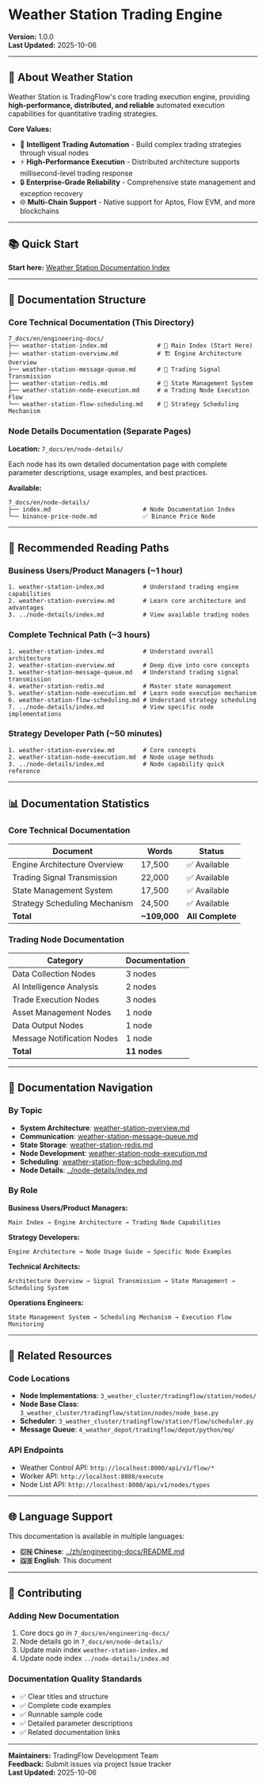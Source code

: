 # Weather Station Trading Engine

**Version:** 1.0.0  
**Last Updated:** 2025-10-06

---

## 🚀 About Weather Station

Weather Station is TradingFlow's core trading execution engine, providing **high-performance, distributed, and reliable** automated execution capabilities for quantitative trading strategies.

**Core Values:**
- 🎯 **Intelligent Trading Automation** - Build complex trading strategies through visual nodes
- ⚡ **High-Performance Execution** - Distributed architecture supports millisecond-level trading response
- 🔒 **Enterprise-Grade Reliability** - Comprehensive state management and exception recovery
- 🌐 **Multi-Chain Support** - Native support for Aptos, Flow EVM, and more blockchains

---

## 📚 Quick Start

**Start here:** [Weather Station Documentation Index](weather-station-index.md)

---

## 📂 Documentation Structure

### Core Technical Documentation (This Directory)

```
7_docs/en/engineering-docs/
├── weather-station-index.md              # 📖 Main Index (Start Here)
├── weather-station-overview.md           # 🏗️ Engine Architecture Overview
├── weather-station-message-queue.md      # 📨 Trading Signal Transmission
├── weather-station-redis.md              # 💾 State Management System
├── weather-station-node-execution.md     # ⚙️ Trading Node Execution Flow
└── weather-station-flow-scheduling.md    # 🔄 Strategy Scheduling Mechanism
```

### Node Details Documentation (Separate Pages)

**Location:** `7_docs/en/node-details/`

Each node has its own detailed documentation page with complete parameter descriptions, usage examples, and best practices.

**Available:**
```
7_docs/en/node-details/
├── index.md                          # Node Documentation Index
└── binance-price-node.md             ✅ Binance Price Node
```

---

## 🚀 Recommended Reading Paths

### Business Users/Product Managers (~1 hour)

```
1. weather-station-index.md           # Understand trading engine capabilities
2. weather-station-overview.md        # Learn core architecture and advantages
3. ../node-details/index.md           # View available trading nodes
```

### Complete Technical Path (~3 hours)

```
1. weather-station-index.md           # Understand overall architecture
2. weather-station-overview.md        # Deep dive into core concepts
3. weather-station-message-queue.md   # Understand trading signal transmission
4. weather-station-redis.md           # Master state management
5. weather-station-node-execution.md  # Learn node execution mechanism
6. weather-station-flow-scheduling.md # Understand strategy scheduling
7. ../node-details/index.md           # View specific node implementations
```

### Strategy Developer Path (~50 minutes)

```
1. weather-station-overview.md        # Core concepts
2. weather-station-node-execution.md  # Node usage methods
3. ../node-details/index.md           # Node capability quick reference
```

---

## 📊 Documentation Statistics

### Core Technical Documentation

| Document | Words | Status |
|----------|-------|--------|
| Engine Architecture Overview | 17,500 | ✅ Available |
| Trading Signal Transmission | 22,000 | ✅ Available |
| State Management System | 17,500 | ✅ Available |
| Strategy Scheduling Mechanism | 24,500 | ✅ Available |
| **Total** | **~109,000** | **All Complete** |

### Trading Node Documentation

| Category | Documentation |
|----------|---------------|
| Data Collection Nodes | 3 nodes |
| AI Intelligence Analysis | 2 nodes |
| Trade Execution Nodes | 3 nodes |
| Asset Management Nodes | 1 node |
| Data Output Nodes | 1 node |
| Message Notification Nodes | 1 node |
| **Total** | **11 nodes** |

---

## 🎯 Documentation Navigation

### By Topic

- **System Architecture**: [weather-station-overview.md](weather-station-overview.md)
- **Communication**: [weather-station-message-queue.md](weather-station-message-queue.md)
- **State Storage**: [weather-station-redis.md](weather-station-redis.md)
- **Node Development**: [weather-station-node-execution.md](weather-station-node-execution.md)
- **Scheduling**: [weather-station-flow-scheduling.md](weather-station-flow-scheduling.md)
- **Node Details**: [../node-details/index.md](../node-details/index.md)

### By Role

**Business Users/Product Managers:**
```
Main Index → Engine Architecture → Trading Node Capabilities
```

**Strategy Developers:**
```
Engine Architecture → Node Usage Guide → Specific Node Examples
```

**Technical Architects:**
```
Architecture Overview → Signal Transmission → State Management → Scheduling System
```

**Operations Engineers:**
```
State Management System → Scheduling Mechanism → Execution Flow Monitoring
```

---

## 📖 Related Resources

### Code Locations
- **Node Implementations**: `3_weather_cluster/tradingflow/station/nodes/`
- **Node Base Class**: `3_weather_cluster/tradingflow/station/nodes/node_base.py`
- **Scheduler**: `3_weather_cluster/tradingflow/station/flow/scheduler.py`
- **Message Queue**: `4_weather_depot/tradingflow/depot/python/mq/`

### API Endpoints
- Weather Control API: `http://localhost:8000/api/v1/flow/*`
- Worker API: `http://localhost:8080/execute`
- Node List API: `http://localhost:8000/api/v1/nodes/types`

---

## 🌐 Language Support

This documentation is available in multiple languages:

- **🇨🇳 Chinese**: [../zh/engineering-docs/README.md](../../zh/engineering-docs/README.md)
- **🇬🇧 English**: This document

---

## 🤝 Contributing

### Adding New Documentation

1. Core docs go in `7_docs/en/engineering-docs/`
2. Node details go in `7_docs/en/node-details/`
3. Update main index `weather-station-index.md`
4. Update node index `../node-details/index.md`

### Documentation Quality Standards

- ✅ Clear titles and structure
- ✅ Complete code examples
- ✅ Runnable sample code
- ✅ Detailed parameter descriptions
- ✅ Related documentation links

---

**Maintainers:** TradingFlow Development Team  
**Feedback:** Submit issues via project Issue tracker  
**Last Updated:** 2025-10-06
